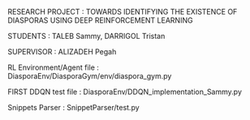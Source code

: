 RESEARCH PROJECT : TOWARDS IDENTIFYING THE EXISTENCE OF DIASPORAS USING DEEP REINFORCEMENT LEARNING

STUDENTS : TALEB Sammy, DARRIGOL Tristan

SUPERVISOR : ALIZADEH Pegah

RL Environment/Agent file : DiasporaEnv/DiasporaGym/env/diaspora_gym.py

FIRST DDQN test file :  DiasporaEnv/DDQN_implementation_Sammy.py

Snippets Parser : SnippetParser/test.py

